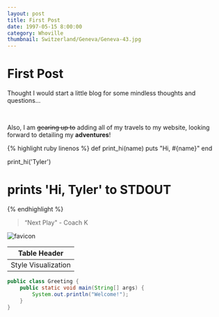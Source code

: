 ```yaml
---
layout: post
title: First Post
date: 1997-05-15 8:00:00
category: Whoville
thumbnail: Switzerland/Geneva/Geneva-43.jpg
---
```



# First Post

Thought I would start a little blog for some mindless thoughts and questions...

<br>

Also, I am ~~gearing up to~~ adding all of my travels to my website, looking forward to detailing my **adventures**!

{% highlight ruby linenos %}
def print_hi(name)
  puts "Hi, #{name}"
end

print_hi('Tyler')
# prints 'Hi, Tyler' to STDOUT
{% endhighlight %}

> “Next Play" - Coach K

![favicon](/favicon.ico)

|Table Header|
|------------|
|Style Visualization|

``` java
public class Greeting {
    public static void main(String[] args) {
        System.out.println("Welcome!");
    }
}
```